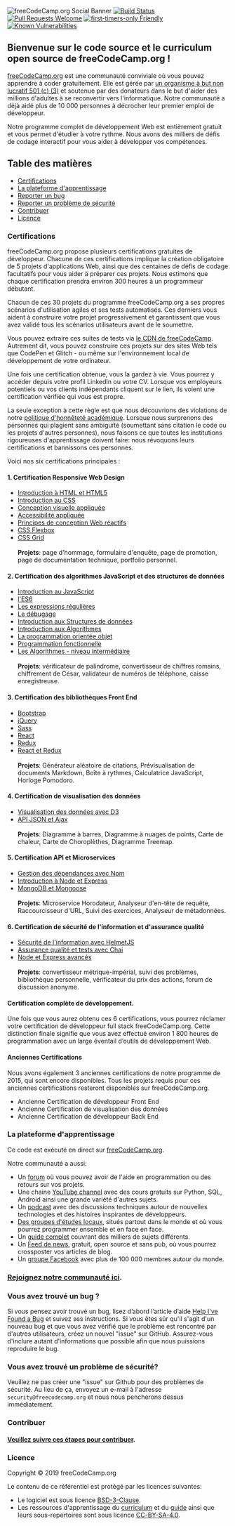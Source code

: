 ![freeCodeCamp.org Social Banner](https://s3.amazonaws.com/freecodecamp/wide-social-banner.png)
[![Build Status](https://travis-ci.org/freeCodeCamp/freeCodeCamp.svg?branch=staging)](https://travis-ci.org/freeCodeCamp/freeCodeCamp)
[![Pull Requests Welcome](https://img.shields.io/badge/PRs-welcome-brightgreen.svg?style=flat)](http://makeapullrequest.com)
[![first-timers-only Friendly](https://img.shields.io/badge/first--timers--only-friendly-blue.svg)](http://www.firsttimersonly.com/)
[![Known Vulnerabilities](https://snyk.io/test/github/freecodecamp/freecodecamp/badge.svg)](https://snyk.io/test/github/freecodecamp/freecodecamp)


## Bienvenue sur le code source et le curriculum open source de freeCodeCamp.org !

[freeCodeCamp.org](https://www.freecodecamp.org) est une communauté conviviale où vous pouvez apprendre à coder gratuitement. Elle est gérée par [un organisme à but non lucratif 501 (c) (3)](https://donate.freecodecamp.org) et soutenue par des donateurs dans le but d'aider des millions d'adultes à se reconvertir vers l'informatique. Notre communauté a déjà aidé plus de 10 000 personnes à décrocher leur premier emploi de développeur.

Notre programme complet de développement Web est entièrement gratuit et vous permet d'étudier à votre rythme. Nous avons des milliers de défis de codage interactif pour vous aider à développer vos compétences.

## Table des matières

* [Certifications](#certifications)
* [La plateforme d'apprentissage](#the-learning-platform)
* [Reporter un bug](#found-a-bug)
* [Reporter un problème de sécurité](#found-a-security-issue)
* [Contribuer](#contributing)
* [Licence](#license)


### Certifications

freeCodeCamp.org propose plusieurs certifications gratuites de développeur. Chacune de ces certifications implique la création obligatoire de 5 projets d'applications Web, ainsi que des centaines de défis de codage facultatifs pour vous aider à préparer ces projets. Nous estimons que chaque certification prendra environ 300 heures à un programmeur débutant.

Chacun de ces 30 projets du programme freeCodeCamp.org a ses propres scénarios d'utilisation agiles et ses tests automatisés. Ces derniers vous aident à construire votre projet progressivement et garantissent que vous avez validé tous les scénarios utilisateurs avant de le soumettre.

Vous pouvez extraire ces suites de tests via [le CDN de freeCodeCamp](https://cdn.freecodecamp.org/testable-projects-fcc/v1/bundle.js). Autrement dit, vous pouvez construire ces projets sur des sites Web tels que CodePen et Glitch - ou même sur l'environnement local de développement de votre ordinateur.

Une fois une certification obtenue, vous la gardez à vie. Vous pourrez y accéder depuis votre profil LinkedIn ou votre CV. Lorsque vos employeurs potentiels ou vos clients indépendants cliquent sur le lien, ils voient une certification vérifiée qui vous est propre.

La seule exception à cette règle est que nous découvrions des violations de notre [politique d'honnêteté académique](https://www.freecodecamp.org/academic-honesty). Lorsque nous surprenons des personnes qui plagient sans ambiguïté (soumettant sans citation le code ou les projets d'autres personnes), nous faisons ce que toutes les institutions rigoureuses d'apprentissage doivent faire: nous révoquons leurs certifications et bannissons ces personnes.

Voici nos six certifications principales :

#### 1. Certification Responsive Web Design

- [Introduction à HTML et HTML5](https://learn.freecodecamp.org/responsive-web-design/basic-html-and-html5)
- [Introduction au CSS](https://learn.freecodecamp.org/responsive-web-design/basic-css)
- [Conception visuelle appliquée](https://learn.freecodecamp.org/responsive-web-design/applied-visual-design)
- [Accessibilité appliquée](https://learn.freecodecamp.org/responsive-web-design/applied-accessibility)
- [Principes de conception Web réactifs](https://learn.freecodecamp.org/responsive-web-design/responsive-web-design-principles)
- [CSS Flexbox](https://learn.freecodecamp.org/responsive-web-design/css-flexbox)
- [CSS Grid](https://learn.freecodecamp.org/responsive-web-design/css-grid)
  <br />
  <br />
  **Projets**: page d'hommage, formulaire d'enquête, page de promotion, page de documentation technique, portfolio personnel.

#### 2. Certification des algorithmes JavaScript et des structures de données

- [Introduction au JavaScript](https://learn.freecodecamp.org/javascript-algorithms-and-data-structures/basic-javascript)
- [l'ES6](https://learn.freecodecamp.org/javascript-algorithms-and-data-structures/es6)
- [Les expressions régulières](https://learn.freecodecamp.org/javascript-algorithms-and-data-structures/regular-expressions)
- [Le débugage](https://learn.freecodecamp.org/javascript-algorithms-and-data-structures/debugging)
- [Introduction aux Structures de données](https://learn.freecodecamp.org/javascript-algorithms-and-data-structures/basic-data-structures)
- [Introduction aux Algorithmes](https://learn.freecodecamp.org/javascript-algorithms-and-data-structures/basic-algorithm-scripting)
- [La programmation orientée objet](https://learn.freecodecamp.org/javascript-algorithms-and-data-structures/object-oriented-programming)
- [Programmation fonctionnelle](https://learn.freecodecamp.org/javascript-algorithms-and-data-structures/functional-programming)
- [Les Algorithmes - niveau intermédiaire](https://learn.freecodecamp.org/javascript-algorithms-and-data-structures/intermediate-algorithm-scripting)
  <br />
  <br />
  **Projets**: vérificateur de palindrome, convertisseur de chiffres romains, chiffrement de César, validateur de numéros de téléphone, caisse enregistreuse.

#### 3. Certification des bibliothèques Front End

- [Bootstrap](https://learn.freecodecamp.org/front-end-libraries/bootstrap)
- [jQuery](https://learn.freecodecamp.org/front-end-libraries/jquery)
- [Sass](https://learn.freecodecamp.org/front-end-libraries/sass)
- [React](https://learn.freecodecamp.org/front-end-libraries/react)
- [Redux](https://learn.freecodecamp.org/front-end-libraries/redux)
- [React et Redux](https://learn.freecodecamp.org/front-end-libraries/react-and-redux)
  <br />
  <br />
  **Projets**: Générateur aléatoire de citations, Prévisualisation de documents Markdown, Boîte à rythmes, Calculatrice JavaScript, Horloge Pomodoro.

#### 4. Certification de visualisation des données

- [Visualisation des données avec D3](https://learn.freecodecamp.org/data-visualization/data-visualization-with-d3)
- [API JSON et Ajax](https://learn.freecodecamp.org/data-visualization/json-apis-and-ajax)
  <br />
  <br />
  **Projets**: Diagramme à barres, Diagramme à nuages de points, Carte de chaleur, Carte de Choroplèthes, Diagramme Treemap.

#### 5. Certification API et Microservices

- [Gestion des dépendances avec Npm](https://learn.freecodecamp.org/apis-and-microservices/managing-packages-with-npm)
- [Introduction à Node et Express](https://learn.freecodecamp.org/apis-and-microservices/basic-node-and-express)
- [MongoDB et Mongoose](https://learn.freecodecamp.org/apis-and-microservices/mongodb-and-mongoose)
  <br />
  <br />
  **Projets**: Microservice Horodateur, Analyseur d'en-tête de requête, Raccourcisseur d'URL, Suivi des exercices, Analyseur de métadonnées.

#### 6. Certification de sécurité de l'information et d'assurance qualité

- [Sécurité de l'information avec HelmetJS](https://learn.freecodecamp.org/information-security-and-quality-assurance/information-security-with-helmetjs)
- [Assurance qualité et tests avec Chai](https://learn.freecodecamp.org/information-security-and-quality-assurance/quality-assurance-and-testing-with-chai)
- [Node et Express avancés](https://learn.freecodecamp.org/information-security-and-quality-assurance/advanced-node-and-express)
  <br />
  <br />
  **Projets**: convertisseur métrique-impérial, suivi des problèmes, bibliothèque personnelle, vérificateur du prix des actions, forum de discussion anonyme.

#### Certification complète de développement.

Une fois que vous aurez obtenu ces 6 certifications, vous pourrez réclamer votre certification de développeur full stack freeCodeCamp.org. Cette distinction finale signifie que vous avez effectué environ 1 800 heures de programmation avec un large éventail d’outils de développement Web.

#### Anciennes Certifications
Nous avons également 3 anciennes certifications de notre programme de 2015, qui sont encore disponibles. Tous les projets requis pour ces anciennes certifications resteront disponibles sur freeCodeCamp.org.

- Ancienne Certification de développeur Front End
- Ancienne Certification de visualisation des données
- Ancienne Certification de développeur Back End

### La plateforme d'apprentissage

Ce code est exécuté en direct sur [freeCodeCamp.org](https://www.freecodecamp.org).

Notre communauté a aussi:

- Un [forum](https://www.freecodecamp.org/forum) où vous pouvez avoir de l'aide en programmation ou des retours sur vos projets.
- Une chaine [YouTube channel](https://youtube.com/freecodecamp) avec des cours gratuits sur Python, SQL, Android ainsi une grande variété d'autres sujets.
- Un [podcast](https://podcast.freecodecamp.org/) avec des discussions techniques autour de nouvelles technologies et des histoires inspirantes de développeurs.
- [Des groupes d'études locaux](https://study-group-directory.freecodecamp.org/), situés partout dans le monde et où vous pourrez programmer ensemble et en face en face.
- Un [guide complet](https://guide.freecodecamp.org/) couvrant des milliers de sujets différents.
- Un [Feed de news](https://www.freecodecamp.org/news), gratuit, open source et sans pub, où vous pourrez crossposter vos articles de blog.
- Un [groupe Facebook](https://www.facebook.com/groups/freeCodeCampEarth/permalink/428140994253892/) avec plus de 100 000 membres autour du monde.
    

### [Rejoignez notre communauté ici](https://www.freecodecamp.org/signin).

### Vous avez trouvé un bug ?

Si vous pensez avoir trouvé un bug, lisez d’abord l’article d’aide [Help I've Found a Bug](https://www.freecodecamp.org/forum/t/how-to-report-a-bug/19543) et suivez ses instructions. Si vous êtes sûr qu'il s'agit d'un nouveau bug et que vous avez vérifié que le problème est rencontré par d'autres utilisateurs, créez un nouvel "issue" sur GitHub. Assurez-vous d'inclure autant d'informations que possible afin que nous puissions reproduire le bug.

### Vous avez trouvé un problème de sécurité?

Veuillez ne pas créer une "issue" sur Github pour des problèmes de sécurité. Au lieu de ça, envoyez un e-mail à l'adresse `security@freecodecamp.org` et nous nous pencherons dessus immédiatement.

### Contribuer

#### [Veuillez suivre ces étapes pour contribuer](CONTRIBUTING.md).

### Licence

Copyright © 2019 freeCodeCamp.org

Le contenu de ce référentiel est protégé par les licences suivantes:

- Le logiciel est sous licence [BSD-3-Clause](LICENSE.md).
- Les ressources d'apprentissage du [curriculum](/curriculum) et du [guide](/guide) ainsi que leurs sous-repertoires sont sous licence [CC-BY-SA-4.0](/curriculum/LICENSE.md).


